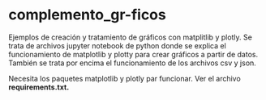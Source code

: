 # complemento_gr-ficos
Ejemplos de creación y tratamiento de gráficos con matplitlib y plotly.
Se trata de archivos jupyter notebook de python donde se explica el funcionamiento de matplotlib y plotty para crear gráficos a partir de datos.
También se trata por encima el funcionamiento de los archivos csv y json.

Necesita los paquetes matplotlib y plotly par funcionar. Ver el archivo **requirements.txt.**
